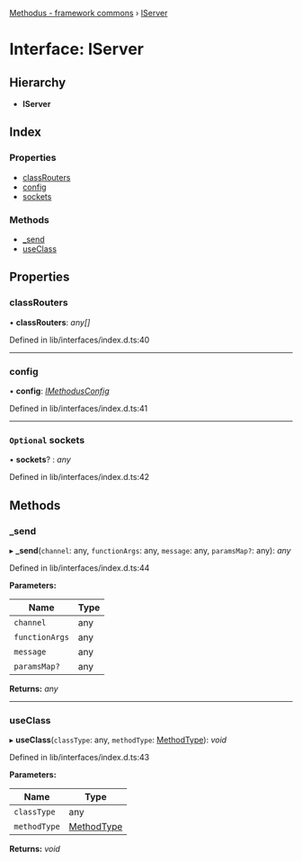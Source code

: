 [Methodus - framework commons](../globals.md) › [IServer](iserver.md)

# Interface: IServer

## Hierarchy

* **IServer**

## Index

### Properties

* [classRouters](iserver.md#classrouters)
* [config](iserver.md#config)
* [sockets](iserver.md#optional-sockets)

### Methods

* [_send](iserver.md#_send)
* [useClass](iserver.md#useclass)

## Properties

###  classRouters

• **classRouters**: *any[]*

Defined in lib/interfaces/index.d.ts:40

___

###  config

• **config**: *[IMethodusConfig](imethodusconfig.md)*

Defined in lib/interfaces/index.d.ts:41

___

### `Optional` sockets

• **sockets**? : *any*

Defined in lib/interfaces/index.d.ts:42

## Methods

###  _send

▸ **_send**(`channel`: any, `functionArgs`: any, `message`: any, `paramsMap?`: any): *any*

Defined in lib/interfaces/index.d.ts:44

**Parameters:**

Name | Type |
------ | ------ |
`channel` | any |
`functionArgs` | any |
`message` | any |
`paramsMap?` | any |

**Returns:** *any*

___

###  useClass

▸ **useClass**(`classType`: any, `methodType`: [MethodType](../enums/methodtype.md)): *void*

Defined in lib/interfaces/index.d.ts:43

**Parameters:**

Name | Type |
------ | ------ |
`classType` | any |
`methodType` | [MethodType](../enums/methodtype.md) |

**Returns:** *void*
